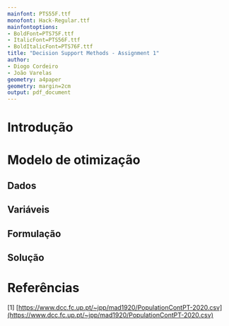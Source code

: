 ```yaml
---
mainfont: PTS55F.ttf
monofont: Hack-Regular.ttf
mainfontoptions:
- BoldFont=PTS75F.ttf
- ItalicFont=PTS56F.ttf
- BoldItalicFont=PTS76F.ttf
title: "Decision Support Methods - Assignment 1"
author:
- Diogo Cordeiro
- João Varelas
geometry: a4paper
geometry: margin=2cm
output: pdf_document
---
```


# Introdução

# Modelo de otimização

## Dados
## Variáveis
## Formulação
## Solução

# Referências

[1] [https://www.dcc.fc.up.pt/~jpp/mad1920/PopulationContPT-2020.csv](https://www.dcc.fc.up.pt/~jpp/mad1920/PopulationContPT-2020.csv)
